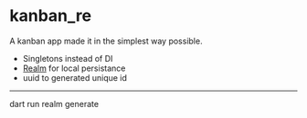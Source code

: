 # kanban_re

A kanban app made it in the simplest way possible.


- Singletons instead of DI
- [Realm](https://www.mongodb.com/docs/atlas/device-sdks/sdk/flutter/quick-start/) for local persistance
- uuid to generated unique id



------ 

dart run realm generate